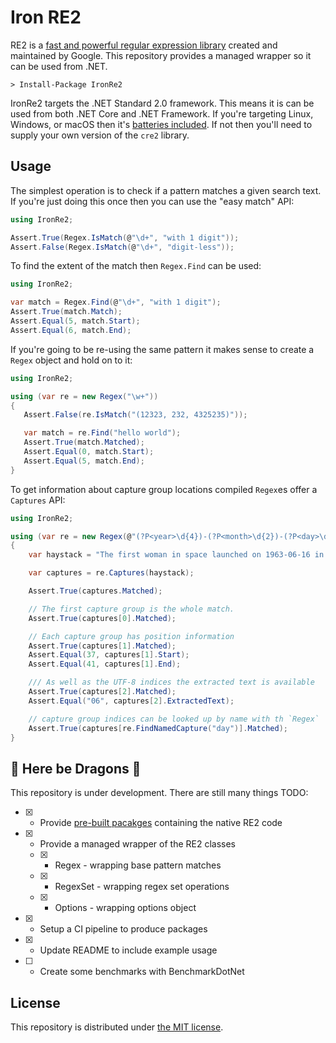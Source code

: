 # Iron RE2

RE2 is a [fast and powerful regular expression library][re2] created and
maintained by Google. This repository provides a managed wrapper so it can
be used from .NET.

    > Install-Package IronRe2

IronRe2 targets the .NET Standard 2.0 framework. This means it is can be used
from both .NET Core and .NET Framework. If you're targeting Linux, Windows, or
macOS then it's [batteries included][batteries]. If not then you'll need to
supply your own version of the `cre2` library.

## Usage

The simplest operation is to check if a pattern matches a given search text. If
you're just doing this once then you can use the "easy match" API:

```cs
using IronRe2;

Assert.True(Regex.IsMatch(@"\d+", "with 1 digit"));
Assert.False(Regex.IsMatch(@"\d+", "digit-less"));
```

To find the extent of the match then `Regex.Find` can be used:

```cs
using IronRe2;

var match = Regex.Find(@"\d+", "with 1 digit");
Assert.True(match.Match);
Assert.Equal(5, match.Start);
Assert.Equal(6, match.End);
```

If you're going to be re-using the same pattern it makes sense to create a
`Regex` object and hold on to it:

```cs
using IronRe2;

using (var re = new Regex("\w+"))
{
   Assert.False(re.IsMatch("(12323, 232, 4325235)"));

   var match = re.Find("hello world");
   Assert.True(match.Matched);
   Assert.Equal(0, match.Start);
   Assert.Equal(5, match.End);
}
```

To get information about capture group locations compiled `Regex`es offer a
`Captures` API:

```cs
using IronRe2;

using (var re = new Regex(@"(?P<year>\d{4})-(?P<month>\d{2})-(?P<day>\d{2})"))
{
    var haystack = "The first woman in space launched on 1963-06-16 in Vostok 6";

    var captures = re.Captures(haystack);

    Assert.True(captures.Matched);

    // The first capture group is the whole match.
    Assert.True(captures[0].Matched);

    // Each capture group has position information
    Assert.True(captures[1].Matched);
    Assert.Equal(37, captures[1].Start);
    Assert.Equal(41, captures[1].End);

    /// As well as the UTF-8 indices the extracted text is available
    Assert.True(captures[2].Matched);
    Assert.Equal("06", captures[2].ExtractedText);

    // capture group indices can be looked up by name with th `Regex`
    Assert.True(captures[re.FindNamedCapture("day")].Matched);
}
```

## 🐉 Here be Dragons 🐉

This repository is under development. There are still many things TODO:

 * [x] - Provide [pre-built pacakges][batteries] containing the native RE2 code
 * [x] - Provide a managed wrapper of the RE2 classes
    * [x] - Regex - wrapping base pattern matches
    * [x] - RegexSet - wrapping regex set operations
    * [x] - Options - wrapping options object
 * [x] - Setup a CI pipeline to produce packages
 * [x] - Update README to include example usage
 * [ ] - Create some benchmarks with BenchmarkDotNet

## License

This repository is distributed under [the MIT license][mit-license].

 [re2]: https://github.com/google/re2
 [batteries]: https://github.com/crispthinking/IronRure-Batteries
 [mit-license]: https://opensource.org/licenses/MIT
